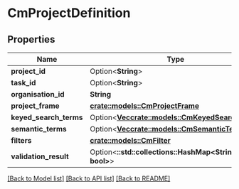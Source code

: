 # CmProjectDefinition

## Properties

Name | Type | Description | Notes
------------ | ------------- | ------------- | -------------
**project_id** | Option<**String**> |  | [optional]
**task_id** | Option<**String**> |  | [optional]
**organisation_id** | **String** |  | 
**project_frame** | [**crate::models::CmProjectFrame**](CMProjectFrame.md) |  | 
**keyed_search_terms** | Option<[**Vec<crate::models::CmKeyedSearchTerm>**](CMKeyedSearchTerm.md)> |  | [optional]
**semantic_terms** | Option<[**Vec<crate::models::CmSemanticTerm>**](CMSemanticTerm.md)> |  | [optional]
**filters** | [**crate::models::CmFilter**](CMFilter.md) |  | 
**validation_result** | Option<**::std::collections::HashMap<String, bool>**> |  | [optional]

[[Back to Model list]](../README.md#documentation-for-models) [[Back to API list]](../README.md#documentation-for-api-endpoints) [[Back to README]](../README.md)


